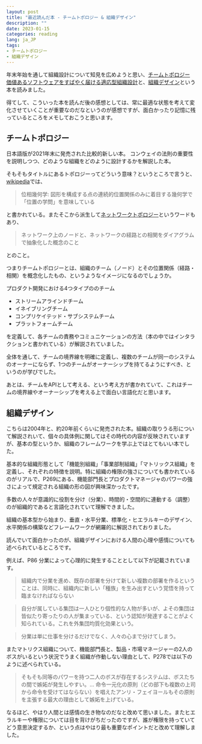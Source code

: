 ```yaml
---
layout: post
title: "最近読んだ本 - チームトポロジー & 組織デザイン"
description: ""
date: 2023-01-15
categories: reading
lang: ja_JP
tags:
- チームトポロジー
- 組織デザイン
---
```


年末年始を通して組織設計について知見を広めようと思い、[チームトポロジー 価値あるソフトウェアをすばやく届ける適応型組織設計](https://amzn.asia/d/3QRyXat)と、[組織デザイン](https://amzn.asia/d/38nTfab)という本を読みました。

得てして、こういった本を読んだ後の感想としては、常に最適な状態を考えて変化させていくことが重要なのだなというのが感想ですが、面白かったり記憶に残っているところをメモしておこうと思います。

## チームトポロジー

日本語版が2021年末に発売された比較的新しい本。
コンウェイの法則の重要性を説明しつつ、どのような組織をどのように設計するかを解説した本。

そもそもタイトルにあるトポロジーってどういう意味？というところで言うと、[wikipedia](https://ja.wikipedia.org/wiki/位相幾何学)では、

> 位相幾何学: 図形を構成する点の連続的位置関係のみに着目する幾何学で「位置の学問」を意味している

と書かれている。またそこから派生して[ネットワークトポロジー](https://ja.wikipedia.org/wiki/ネットワーク・トポロジー)というワードもあり、

> ネットワーク上のノードと、ネットワークの経路との相関をダイアグラムで抽象化した概念のこと

とのこと。

つまりチームトポロジーとは、組織のチーム（ノード）とその位置関係（経路・相関）を概念化したもの、というようなイメージになるのでしょうか。

プロダクト開発における4つタイプののチーム

- ストリームアラインドチーム
- イネイブリングチーム
- コンプリケイテッド・サブシステムチーム
- プラットフォームチーム

を定義して、各チームの責務やコミュニケーションの方法（本の中ではインタラクションと書かれている）が解説されていました。

全体を通して、チームの境界線を明確に定義し、複数のチームが同一のシステムのオーナーにならず、1つのチームがオーナーシップを持てるようにすべき、というのが学びでした。

あとは、チームをAPIとして考える、という考え方が書かれていて、これはチームの境界線やオーナーシップを考える上で面白い言語化だと思います。

## 組織デザイン

こちらは2004年と、約20年前くらいに発売された本。組織の取りうる形について解説されいて、個々の具体例に関してはその時代の内容が反映されていますが、基本の型というか、組織のフレームワークを学ぶ上ではとてもいい本でした。

基本的な組織形態として「機能別組織」「事業部制組織」「マトリックス組織」を定義し、それぞれの特徴を説明。特に組織の権限の強さについても書かれているのがリアルで、P269にある、機能部門長とプロダクトマネージャのパワーの強さによって規定される組織の形の図が興味深かったです。

多数の人々が意識的に役割を分け（分業）、時間的・空間的に連動する（調整）のが組織的であると言語化されていて理解できました。

組織の基本型から始まり、垂直・水平分業、標準化・ヒエラルキーのデザイン、水平関係の構築などフレームワークが網羅的に解説されておりました。

読んでいて面白かったのが、組織デザインにおける人間の心理や感情についても述べられているところです。

例えば、P86 分業によって心理的に発生することとして以下が記載されています。

> 組織内で分業を進め、既存の部署を分けて新しい複数の部署を作るということは、同時に、組織内に新しい「種族」を生み出すという覚悟を持って臨まなければならない

> 自分が属している集団は一人ひとり個性的な人物が多いが、よその集団は皆似たり寄ったりの人が集まっている、という認知が発達することがよく知られている。これを外集団均質化効果という。

> 分業は単に仕事を分けるだけでなく、人々の心まで分けてしまう。

またマトリクス組織について、機能部門長と、製品・市場マネージャーの2人のボスがいるという状況でうまく組織が作動しない理由として、P278では以下のように述べられている。

> そもそも同等のパワーを持つ二人のボスが存在するシステムは、ボスたちの間で嫉妬が発生しやすい。... 命令一元化の原則（どの部下も複数の上司から命令を受けてはならない）を唱えたアンリ・フェイヨールもその原則を主張する最大の理由として嫉妬を上げている。

なるほど、やはり人間とは感情の生き物なのだなと改めて思いました。またヒエラルキーや権限については目を背けがちだったのですが、誰が権限を持っていてどう意思決定するか、という点はやはり最も重要なポイントだと改めて理解しました。